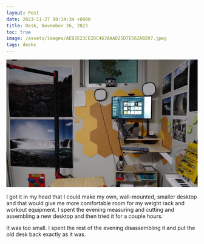 ```yaml
---
layout: Post
date: 2023-11-27 00:14:34 +0000
title: Desk, November 26, 2023
toc: true
image: /assets/images/AE82E23CE2DC463AAAD25D7E562AB207.jpeg
tags: desks
---
```


![](/assets/images/AE82E23CE2DC463AAAD25D7E562AB207.jpeg)

I got it in my head that I could make my own, wall\-mounted, smaller desktop and that would give me more comfortable room for my weight rack and workout equipment\. I spent the evening measuring and cutting and assembling a new desktop and then tried it for a couple hours\.

It was too small\. I spent the rest of the evening disassembling it and put the old desk back exactly as it was\.
